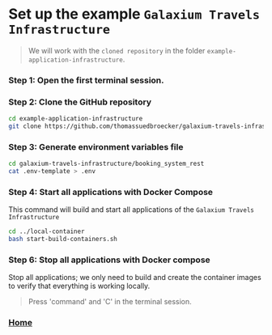 # Set up the example `Galaxium Travels Infrastructure`

>We will work with the `cloned repository` in the folder `example-application-infrastructure`.

### Step 1: Open the first terminal session.

### Step 2: Clone the GitHub repository

```sh
cd example-application-infrastructure
git clone https://github.com/thomassuedbroecker/galaxium-travels-infrastructure.git
```

### Step 3: Generate environment variables file

```sh
cd galaxium-travels-infrastructure/booking_system_rest
cat .env-template > .env
```

### Step 4: Start all applications with Docker Compose

This command will build and start all applications of the `Galaxium Travels Infrastructure`

```sh
cd ../local-container
bash start-build-containers.sh
```

### Step 6: Stop all applications with Docker compose

Stop all applications; we only need to build and create the container images to verify that everything is working locally. 

>Press 'command' and 'C' in the terminal session.

### [Home](https://github.com/thomassuedbroecker/galaxium-travels-mcp-compose-watsonx-orchestrate/blob/main/README.md)